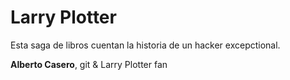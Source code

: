 # Larry Plotter 

Esta saga de libros cuentan la historia de un hacker excepctional.


**Alberto Casero**, git &  Larry Plotter fan


